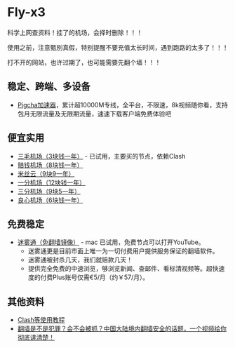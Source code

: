 # Fly-x3

科学上网查资料！挂了的机场，会择时删除！！！

使用之前，注意甄别真假，特别提醒不要充值太长时间，遇到跑路的太多了！！！

打不开的网站，也许过期了，也可能需要先翻个墙！！！

## 稳定、跨端、多设备

- [Pigcha加速器](http://run.weaksharedptr.com/register?share_id=41f8393e-9c86-4263-9f00-cb39ce4b214c)，累计超10000M专线，全平台，不限速，8k视频随你看，支持包月无限流量及无限期流量，速速下载客户端免费体验吧

## 便宜实用

- [三毛机场（3块钱一年）](https://a.smjcdh.com/#/register?code=3xdChn8t) - 已试用，主要买的节点，依赖Clash
- [赔钱机场（8块钱一年）](https://xn--mes358aby2apfg.com/)
- [米丝云（9块9一年）](https://www.misiy.cc/)
- [一分机场（12块钱一年）](https://xn--4gqx1hgtfdmt.com/)
- [三分机场（9块5一年）](https://xn--ehq00hgtfdmt.xyz/)
- [良心机场（6块钱一年）](https://xn--mes91r2ng7p4a.com/)

## 免费稳定

- [迷雾通（免翻墙镜像）](https://github.com/geph-official/geph4-client/wiki/%E8%BF%B7%E9%9B%BE%E9%80%9A%EF%BC%88%E5%85%8D%E7%BF%BB%E5%A2%99%E9%95%9C%E5%83%8F%EF%BC%89) - mac 已试用，免费节点可以打开YouTube。
  - 迷雾通更是目前市面上唯一为一切付费用户提供服务保证的翻墙软件。
  - 迷雾通被封杀几天，我们就赔款几天！
  - 提供完全免费的中速浏览，够浏览新闻、查邮件、看标清视频等。超快速度的付费Plus账号仅需€5/月（约￥57/月）。

## 其他资料

- [Clash等使用教程](https://wikibos.com/)
- [翻墙是不是犯罪？会不会被抓？中国大陆境内翻墙安全的话题，一个视频给你彻底讲清楚！](https://youtu.be/mIif-7U2tEU)
